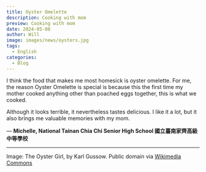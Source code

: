 ```yaml
---
title: Oyster Omelette
description: Cooking with mom
preview: Cooking with mom
date: 2024-05-08
author: Will
image: images/news/oysters.jpg
tags:
  - English
categories:
  - Blog
---
```


I think the food that makes me most homesick is oyster omelette. For me, the reason Oyster Omelette is special is because this the first time my mother cooked anything other than poached eggs together, this is what we cooked.

Although it looks terrible, it nevertheless tastes delicious. I like it a lot, but it also brings me valuable memories with my mom.

— **Michelle, National Tainan Chia Chi Senior High School 國立臺南家齊高級中等學校** 

---
Image: The Oyster Girl, by Karl Gussow. Public domain via [Wikimedia Commons](https://commons.wikimedia.org/wiki/File:Karl_Gussow_-_The_Oyster_Girl_-_Google_Art_Project.jpg)
